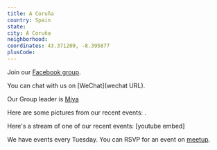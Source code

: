 ```yaml
---
title: A Coruña
country: Spain
state: 
city: A Coruña
neighborhood: 
coordinates: 43.371209, -8.395877
plusCode:
---
```

Join our [Facebook group](https://www.facebook.com/groups/free.code.camp.a.coruna).

You can chat with us on [WeChat](wechat URL).

Our Group leader is [Miya](freecodecamp.org/miya)

Here are some pictures from our recent events:
![]().

Here's a stream of one of our recent events:
[youtube embed]

We have events every Tuesday. You can RSVP for an event on [meetup](meetupurl).

